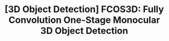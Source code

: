 ---
layout: single
title:  "[3D Object Detection] FCOS3D: Fully Convolution One-Stage Monocular 3D Object Detection"

categories: 
  - '3d_object_detection'
tags:
  - 
---